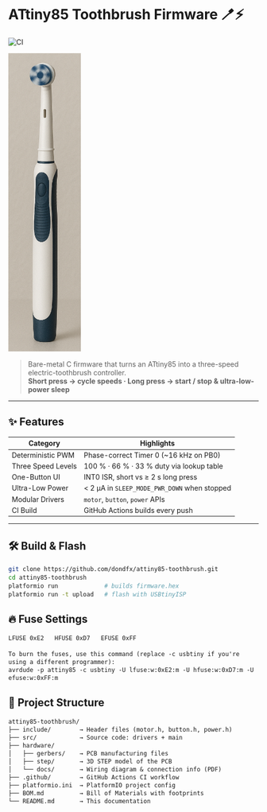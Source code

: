 # ATtiny85 Toothbrush Firmware 🪥⚡

![CI](https://github.com/dondfx/attiny85-toothbrush/actions/workflows/ci.yml/badge.svg?branch=main)

<img src="hardware/docs/attiny85-toothbrush.png" alt="ATtiny85 Toothbrush Project" height="600"/>

> Bare-metal C firmware that turns an ATtiny85 into a three-speed  
> electric-toothbrush controller.  
> **Short press → cycle speeds · Long press → start / stop & ultra-low-power sleep**

---

## ✨ Features

| Category | Highlights |
|----------|------------|
| Deterministic PWM | Phase-correct Timer 0 (~16 kHz on PB0) |
| Three Speed Levels | 100 % · 66 % · 33 % duty via lookup table |
| One-Button UI | INT0 ISR, short vs ≥ 2 s long press |
| Ultra-Low Power | \< 2 µA in `SLEEP_MODE_PWR_DOWN` when stopped |
| Modular Drivers | `motor`, `button`, `power` APIs |
| CI Build | GitHub Actions builds every push |

---

## 🛠 Build & Flash

```bash
git clone https://github.com/dondfx/attiny85-toothbrush.git
cd attiny85-toothbrush
platformio run             # builds firmware.hex
platformio run -t upload   # flash with USBtinyISP
```

## 🔥 Fuse Settings

```text
LFUSE 0xE2   HFUSE 0xD7   EFUSE 0xFF

To burn the fuses, use this command (replace -c usbtiny if you're using a different programmer):
avrdude -p attiny85 -c usbtiny -U lfuse:w:0xE2:m -U hfuse:w:0xD7:m -U efuse:w:0xFF:m
```

## 📁 Project Structure

```text
attiny85-toothbrush/
├── include/        → Header files (motor.h, button.h, power.h)
├── src/            → Source code: drivers + main
├── hardware/
│   ├── gerbers/    → PCB manufacturing files
│   ├── step/       → 3D STEP model of the PCB
│   └── docs/       → Wiring diagram & connection info (PDF)
├── .github/        → GitHub Actions CI workflow
├── platformio.ini  → PlatformIO project config
├── BOM.md          → Bill of Materials with footprints
└── README.md       → This documentation 
```
